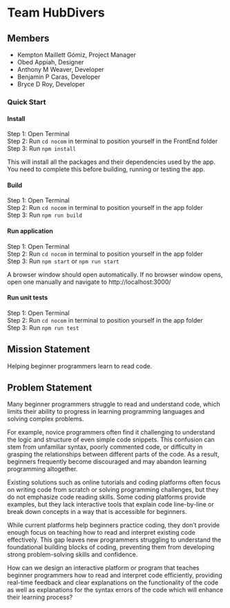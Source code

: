 # Team HubDivers

## Members
- Kempton Maillett Gómiz, Project Manager
- Obed Appiah, Designer
- Anthony M Weaver, Developer
- Benjamin P Caras, Developer
- Bryce D Roy, Developer

### Quick Start

#### Install
Step 1: Open Terminal \
Step 2: Run `cd nocom` in terminal to position yourself in the FrontEnd folder \
Step 3: Run `npm install`

This will install all the packages and their dependencies used by the app. You need to complete this before building, running or testing the app.


#### Build 
Step 1: Open Terminal \
Step 2: Run `cd nocom` in terminal to position yourself in the app folder \
Step 3: Run `npm run build` 

#### Run application
Step 1: Open Terminal \
Step 2: Run `cd nocom` in terminal to position yourself in the app folder \
Step 3: Run `npm start` or `npm run start` 

A browser window should open automatically. If no browser window opens, open one manually and navigate to http://localhost:3000/

#### Run unit tests
Step 1: Open Terminal \
Step 2: Run `cd nocom` in terminal to position yourself in the app folder \
Step 3: Run `npm run test`

## Mission Statement
Helping beginner programmers learn to read code.

## Problem Statement

Many beginner programmers struggle to read and understand code, which limits their ability to progress in learning programming languages and solving complex problems.

For example, novice programmers often find it challenging to understand the logic and structure of even simple code snippets. This confusion can stem from unfamiliar syntax, poorly commented code, or difficulty in grasping the relationships between different parts of the code. As a result, beginners frequently become discouraged and may abandon learning programming altogether.

Existing solutions such as online tutorials and coding platforms often focus on writing code from scratch or solving programming challenges, but they do not emphasize code reading skills. Some coding platforms provide examples, but they lack interactive tools that explain code line-by-line or break down concepts in a way that is accessible for beginners.

While current platforms help beginners practice coding, they don’t provide enough focus on teaching how to read and interpret existing code effectively. This gap leaves new programmers struggling to understand the foundational building blocks of coding, preventing them from developing strong problem-solving skills and confidence.

How can we design an interactive platform or program that teaches beginner programmers how to read and interpret code efficiently, providing real-time feedback and clear explanations on the functionality of the code as well as explanations for the syntax errors of the code which will enhance their learning process?
